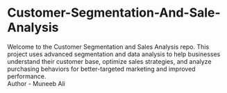 # Customer-Segmentation-And-Sale-Analysis
Welcome to the Customer Segmentation and Sales Analysis repo. This project uses advanced segmentation and data analysis to help businesses understand their customer base, optimize sales strategies, and analyze purchasing behaviors for better-targeted marketing and improved performance.
<br>
Author - Muneeb Ali
